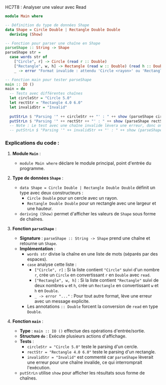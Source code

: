  HC7T8 : Analyser une valeur avec Read

```haskell
module Main where

-- Définition du type de données Shape
data Shape = Circle Double | Rectangle Double Double
  deriving (Show)

-- Fonction pour parser une chaîne en Shape
parseShape :: String -> Shape
parseShape str =
  case words str of
    ["Circle", r] -> Circle (read r :: Double)
    ["Rectangle", w, h] -> Rectangle (read w :: Double) (read h :: Double)
    _ -> error "Format invalide : attendu 'Circle <rayon>' ou 'Rectangle <largeur> <hauteur>'"

-- Fonction main pour tester parseShape
main :: IO ()
main = do
  -- Tests avec différentes chaînes
  let circleStr = "Circle 5.0"
  let rectStr = "Rectangle 4.0 6.0"
  let invalidStr = "Invalid"
  
  putStrLn $ "Parsing '" ++ circleStr ++ "' : " ++ show (parseShape circleStr)
  putStrLn $ "Parsing '" ++ rectStr ++ "' : " ++ show (parseShape rectStr)
  -- Note : Le test avec une chaîne invalide lèvera une erreur, donc on le commente pour éviter un crash
  -- putStrLn $ "Parsing '" ++ invalidStr ++ "' : " ++ show (parseShape invalidStr)
```

### Explications du code :

1. **Module `Main`** :
   - `module Main where` déclare le module principal, point d'entrée du programme.

2. **Type de données `Shape`** :
   - `data Shape = Circle Double | Rectangle Double Double` définit un type avec deux constructeurs :
     - `Circle Double` pour un cercle avec un rayon.
     - `Rectangle Double Double` pour un rectangle avec une largeur et une hauteur.
   - `deriving (Show)` permet d'afficher les valeurs de `Shape` sous forme de chaînes.

3. **Fonction `parseShape`** :
   - **Signature** : `parseShape :: String -> Shape` prend une chaîne et retourne un `Shape`.
   - **Implémentation** :
     - `words str` divise la chaîne en une liste de mots (séparés par des espaces).
     - `case` analyse cette liste :
       - `["Circle", r]` : Si la liste contient `"Circle"` suivi d'un nombre `r`, crée un `Circle` en convertissant `r` en `Double` avec `read`.
       - `["Rectangle", w, h]` : Si la liste contient `"Rectangle"` suivi de deux nombres `w` et `h`, crée un `Rectangle` en convertissant `w` et `h` en `Double`.
       - `_ -> error "..."` : Pour tout autre format, lève une erreur avec un message explicite.
     - Les annotations `:: Double` forcent la conversion de `read` en type `Double`.

4. **Fonction `main`** :
   - **Type** : `main :: IO ()` effectue des opérations d'entrée/sortie.
   - **Structure `do`** : Exécute plusieurs actions d'affichage.
   - **Tests** :
     - `circleStr = "Circle 5.0"` teste le parsing d'un cercle.
     - `rectStr = "Rectangle 4.0 6.0"` teste le parsing d'un rectangle.
     - `invalidStr = "Invalid"` est commenté car `parseShape` lèverait une erreur pour une chaîne invalide, ce qui interromprait l'exécution.
   - `putStrLn` utilise `show` pour afficher les résultats sous forme de chaînes.

